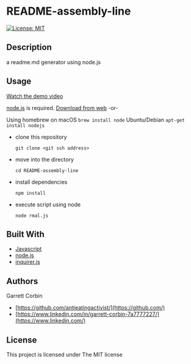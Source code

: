 # README-assembly-line

[![License: MIT](https://img.shields.io/badge/License-MIT-yellow.svg)](https://opensource.org/licenses/MIT)

## Description
a readme.md generator using node.js


## Usage
[Watch the demo video](https://antieatingactivist.github.io/README-assembly-line/)

[node.js](https://nodejs.dev) is required. 
[Download from web](https://nodejs.dev) -or-

Using homebrew on macOS `brew install node`
Ubuntu/Debian `apt-get install nodejs`

- clone this repository 

  `git clone <git ssh address>`

- move into the directory

  `cd README-assembly-line`

- install dependencies

  `npm install`

- execute script using node

  `node rmal.js`

## Built With

* [Javascript](https://developer.mozilla.org/en-US/docs/Web/JavaScript)
* [node.js](https://nodejs.dev) 
* [inquirer.js](https://github.com/SBoudrias/Inquirer.js)


## Authors

Garrett Corbin

- [https://github.com/antieatingactivist/](https://github.com/)
- [https://www.linkedin.com/in/garrett-corbin-7a7777227/](https://www.linkedin.com/)

## License

This project is licensed under The MIT license

